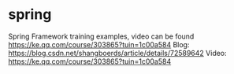 # spring
Spring Framework training examples, video can be found https://ke.qq.com/course/303865?tuin=1c00a584
Blog: https://blog.csdn.net/shangboerds/article/details/72589642
Video: https://ke.qq.com/course/303865?tuin=1c00a584
